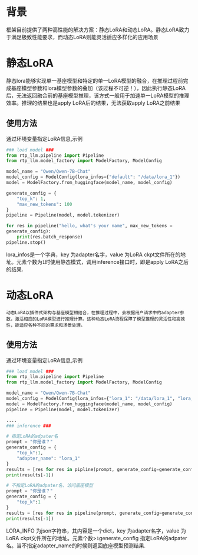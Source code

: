 # 背景
框架目前提供了两种高性能的解决方案：静态LoRA和动态LoRA。静态LoRA致力于满足极致性能要求，而动态LoRA则能灵活适应多样化的应用场景

# 静态LoRA
   静态lora能够实现单一基座模型和特定的单一LoRA模型的融合，在推理过程前完成基座模型参数和lora模型参数的叠加（该过程不可逆！），因此执行静态LoRA后，无法返回融合前的基座模型推理，该方式一般用于加速单一LoRA模型的推理效率。推理的结果也是apply LoRA后的结果，无法获取apply LoRA之前结果
## 使用方法
通过环境变量指定LoRA信息,示例
``` python
### load model ###
from rtp_llm.pipeline import Pipeline
from rtp_llm.model_factory import ModelFactory, ModelConfig

model_name = "Qwen/Qwen-7B-Chat"
model_config = ModelConfig(lora_infos={"default": "/data/lora_1"})
model = ModelFactory.from_huggingface(model_name, model_config)

generate_config = {
    "top_k": 1,
    "max_new_tokens": 100
}
pipeline = Pipeline(model, model.tokenizer)

for res in pipeline("hello, what's your name", max_new_tokens = 
generate_config):
    print(res.batch_response)
pipeline.stop()

```
lora_infos是一个字典，key 为adapter名字，value 为LoRA ckpt文件所在的地址。元素个数为`1`时使用静态模式，调用inference接口时，即是apply LoRA之后的结果.

# 动态LoRA
    动态LoRA以插件式架构与基座模型相结合，在推理过程中，会根据用户请求中的adapter参数，激活相应的LoRA模型进行推理计算。这种动态LoRA流程保障了模型推理的灵活性和高效性，能适应各种不同的需求和场景处理。

## 使用方法
通过环境变量指定LoRA信息,示例
``` python
### load model ###
from rtp_llm.pipeline import Pipeline
from rtp_llm.model_factory import ModelFactory, ModelConfig

model_name = "Qwen/Qwen-7B-Chat"
model_config = ModelConfig(lora_infos={"lora_1": "/data/lora_1", "lora_2": "/data/lora_2", "lora_3": "/data/lora_3"})
model = ModelFactory.from_huggingface(model_name, model_config)
pipeline = Pipeline(model, model.tokenizer)

....
### inference ###

# 指定LoRA的adpater名
prompt = "你是谁？"
generate_config = {
    "top_k":1,
    "adapter_name": "lora_1"
}
results = [res for res in pipline(prompt, generate_config=generate_config)]
print(results[-1])

# 不指定LoRA的adpater名，访问底座模型
prompt = "你是谁？"
generate_config = {
    "top_k":1
}
results = [res for res in pipeline(prompt, generate_config=generate_config)]
print(results[-1])
```
LORA_INFO 为json字符串，其内容是一个dict，key 为adapter名字，value 为LoRA ckpt文件所在的地址。元素个数>`1`generate_config 指定LoRA的adpater名。当不指定adapter_name的时候则返回底座模型预测结果.